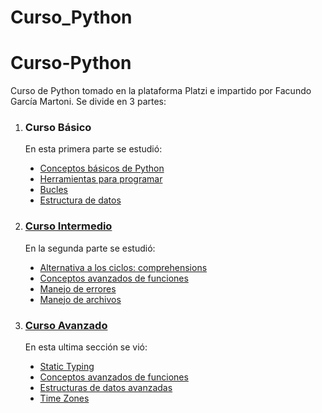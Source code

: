 # Curso_Python

<h1> Curso-Python</h1>
Curso de Python tomado en la plataforma Platzi e impartido por Facundo García Martoni. Se divide en 3 partes:
<ol>
  <li><h3>Curso Básico</a></h3></li>
  <p>En esta primera parte se estudió:</p>
  <ul type="disc">
    <li><a href="">Conceptos básicos de Python</a></li>
    <li><a href="">Herramientas para programar</a></li>
    <li><a href="">Bucles</a></li>
    <li><a href="">Estructura de datos</a></li>
  </ul>
  <li><h3><a href="">Curso Intermedio</a></h3></li>
  <p>En la segunda parte se estudió:</p>
  <ul type="disc">
    <li><a href="">Alternativa a los ciclos: comprehensions</a></li>
    <li><a href="">Conceptos avanzados de funciones</a></li>
    <li><a href="">Manejo de errores</a></li>
    <li><a href="">Manejo de archivos</a></li>
  </ul>
  <li><h3><a href="">Curso Avanzado</a></h3></li>
  <p>En esta ultima sección se vió:</p>
  <ul type="disc">
    <li><a href="">Static Typing</a></li>
    <li><a href="">Conceptos avanzados de funciones</a></li>
    <li><a href="">Estructuras de datos avanzadas</a></li>
    <li><a href="">Time Zones</a></li>
  </ul>
 </ol></n>

